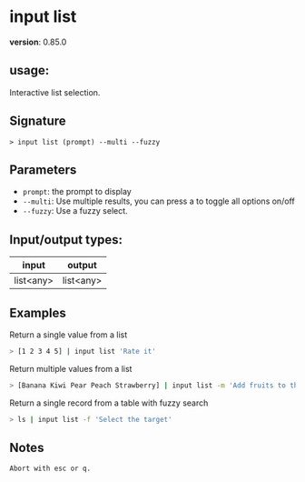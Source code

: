# input list

**version**: 0.85.0

## **usage**:

Interactive list selection.

## Signature

`> input list (prompt) --multi --fuzzy`

## Parameters

- `prompt`: the prompt to display
- `--multi`: Use multiple results, you can press a to toggle all options on/off
- `--fuzzy`: Use a fuzzy select.

## Input/output types:

| input       | output      |
| ----------- | ----------- |
| list\<any\> | list\<any\> |

## Examples

Return a single value from a list

```bash
> [1 2 3 4 5] | input list 'Rate it'
```

Return multiple values from a list

```bash
> [Banana Kiwi Pear Peach Strawberry] | input list -m 'Add fruits to the basket'
```

Return a single record from a table with fuzzy search

```bash
> ls | input list -f 'Select the target'
```

## Notes

```text
Abort with esc or q.
```
